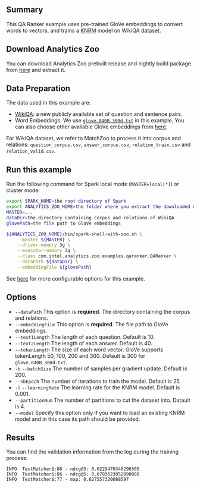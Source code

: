## Summary
This QA Ranker example uses pre-trained GloVe embeddings to convert words to vectors,
and trains a [KNRM](https://arxiv.org/abs/1706.06613) model on WikiQA dataset.


## Download Analytics Zoo
You can download Analytics Zoo prebuilt release and nightly build package from [here](https://analytics-zoo.github.io/master/#release-download/) and extract it.


## Data Preparation
The data used in this example are:
- [WikiQA](https://www.microsoft.com/en-us/download/details.aspx?id=52419): a new publicly available set of question and sentence pairs.
- Word Embeddings: We use [`glove.840B.300d.txt`](http://nlp.stanford.edu/data/glove.840B.300d.zip) in this example. You can also choose other available GloVe embeddings from [here](https://nlp.stanford.edu/projects/glove/).

For WikiQA dataset, we refer to MatchZoo to process it into corpus and relations: `question_corpus.csv`, `answer_corpus.csv`, `relation_train.csv` and `relation_valid.csv`.


## Run this example
Run the following command for Spark local mode (`MASTER=local[*]`) or cluster mode:

```bash
export SPARK_HOME=the root directory of Spark
export ANALYTICS_ZOO_HOME=the folder where you extract the downloaded Analytics Zoo zip package
MASTER=...
dataDir=the directory containing corpus and relations of WikiQA
glovePath=the file path to GloVe embeddings

${ANALYTICS_ZOO_HOME}/bin/spark-shell-with-zoo.sh \
    --master ${MASTER} \
    --driver-memory 3g \
    --executor-memory 3g \
    --class com.intel.analytics.zoo.examples.qaranker.QARanker \
    --dataPath ${dataDir} \
    --embeddingFile ${glovePath}
```
See [here](#options) for more configurable options for this example.


## Options
* `--dataPath` This option is __required__. The directory containing the corpus and relations.
* `--embeddingFile` This option is __required__. The file path to GloVe embeddings.
* `--text1Length` The length of each question. Default is 10.
* `--text2Length` The length of each answer. Default is 40.
* `--tokenLength` The size of each word vector. GloVe supports tokenLength 50, 100, 200 and 300. Default is 300 for `glove.840B.300d.txt`.
* `-b` `--batchSize` The number of samples per gradient update. Default is 200.
* `--nbEpoch` The number of iterations to train the model. Default is 25.
* `-l` `--learningRate` The learning rate for the KNRM model. Default is 0.001.
* `--partitionNum` The number of partitions to cut the dataset into. Datault is 4.
* `--model` Specify this option only if you want to load an existing KNRM model and in this case its path should be provided.


## Results
You can find the validation information from the log during the training process:
```
INFO  TextMatcher$:86 - ndcg@3: 0.6229470346296505
INFO  TextMatcher$:86 - ndcg@5: 0.6783623052090008
INFO  TextMatcher$:77 - map: 0.627557320088597
```

